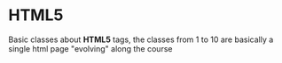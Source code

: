 # HTML5

Basic classes about **HTML5** tags, the classes from 1 to 10 are basically a single html page "evolving" along the course